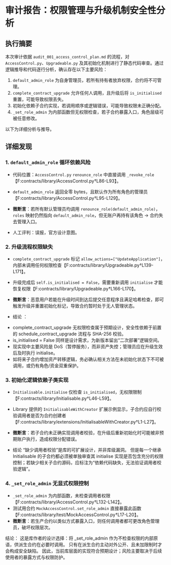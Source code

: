 # 审计报告：权限管理与升级机制安全性分析

## 执行摘要

本次审计依据 `audit_001_access_control_plan.md` 的流程，对 `AccessControl.py`、`Upgradeable.py` 及其初始化机制进行了静态代码审查。通过逻辑推导和代码逐行分析，确认存在以下主要风险：

1. `default_admin_role` 为自身管理员，若所有持有者放弃权限，合约将不可管理。
2. `complete_contract_upgrade` 允许任何人调用，且升级后将 `is_initialised` 重置，可能导致权限丢失。
3. 初始化依赖子合约实现，若调用顺序或逻辑错误，可能导致权限未正确分配。
4. `_set_role_admin` 为内部函数但无权限检查，若子合约暴露入口，角色层级可被任意修改。

以下为详细分析与推导。

## 详细发现

### 1. `default_admin_role` 循环依赖风险
- 代码位置：`AccessControl.py` `renounce_role` 中直接调用 `_revoke_role`【F:contracts/library/AccessControl.py†L86-L93】。
- `default_admin_role` 返回全零 bytes，且默认作为所有角色的管理员【F:contracts/library/AccessControl.py†L95-L129】。
- **微断言**：若所有默认管理员均调用 `renounce_role(default_admin_role)`，`roles` 映射仍然指向 `default_admin_role`，但无账户再持有该角色 → 合约失去管理入口。

- 人工评判：误报，官方设计意图。

### 2. 升级流程权限缺失
- `complete_contract_upgrade` 标记 `allow_actions=["UpdateApplication"]`，内部未调用任何权限检查【F:contracts/library/Upgradeable.py†L139-L171】。
- 升级完成后 `self.is_initialised = False`，需要重新调用 `initialise` 才能恢复权限【F:contracts/library/Upgradeable.py†L166-L170】。
- **微断言**：恶意用户若能在升级时间到达后提交任意程序且满足哈希检查，即可触发升级并重置初始化标记，导致合约暂时处于无人管理状态。

- 结论 ：
* complete_contract_upgrade 无权限检查属于预期设计，安全性依赖于前置的 schedule_contract_upgrade 流程与 SHA-256 校验。
* is_initialised = False 同样是设计需求，为新版本留出“二次部署”逻辑空间。
* 现实现中主要风险是 DoS（暂停服务），而非资产失控；管理员应在升级生效后及时执行 initialise。
* 如将来子合约增加资产转移逻辑，务必确认相关方法在未初始化状态下不可被调用，或仍有角色/资金双重保护。


### 3. 初始化逻辑依赖子类实现
- `Initialisable.initialise` 仅检查 `is_initialised`，无权限限制【F:contracts/library/Initialisable.py†L46-L59】。
- Library 提供的 `InitialisableWithCreator` 扩展示例显示，子合约应自行校验调用者是否为合约创建者【F:contracts/library/extensions/InitialisableWithCreator.py†L1-L27】。
- **微断言**：若子合约未正确实现调用者校验，在升级后重新初始化时可能被非预期账户执行，造成权限分配错误。

- 结论
“缺少调用者校验”是库的可扩展设计，并非库级漏洞。
但是每一个继承 Initialisable 的子合约都必须被单独审查其 initialise 实现是否包含充分的权限控制；若缺少相关子合约源码，应标注为“依赖代码缺失，无法验证调用者校验逻辑”。

### 4. `_set_role_admin` 无显式权限控制
- `_set_role_admin` 为内部函数，未检查调用者权限【F:contracts/library/AccessControl.py†L132-L142】。
- 测试用合约 `MockAccessControl.set_role_admin` 直接暴露此函数【F:contracts/library/test/MockAccessControl.py†L17-L20】。
- **微断言**：若生产合约以类似方式暴露入口，则任何调用者都可更改角色管理员，破坏权限层次。

结论：
这是库作者的设计选择：将 _set_role_admin 作为不检查权限的内部原语，供派生合约在必要时调用。
只有在派生合约主动对外公开、且未加限制时才会构成安全缺陷。
因此，当前库层面的实现符合预期设计；风险主要取决于后续使用者的暴露方式与权限防护。

